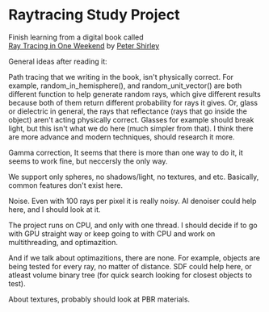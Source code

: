 # Raytracing Study Project

Finish learning from a digital book called  
[Ray Tracing in One Weekend](https://raytracing.github.io/books/RayTracingInOneWeekend.html) by [Peter Shirley](https://github.com/petershirley)

General ideas after reading it:

Path tracing that we writing in the book, isn't physically correct.
For example, random_in_hemisphere(), and random_unit_vector() are both different function to help generate random rays, which give different results because both of them return different probability for rays it gives.
Or, glass or dielectric in general, the rays that reflectance (rays that go inside the object) aren't acting physically correct. Glasses for example should break light, but this isn't what we do here (much simpler from that).
I think there are more advance and modern techniques, should research it more.

Gamma correction, It seems that there is more than one way to do it, it seems to work fine, but neccersly the only way.

We support only spheres, no shadows/light, no textures, and etc. Basically, common features don't exist here.

Noise. Even with 100 rays per pixel it is really noisy. AI denoiser could help here, and I should look at it.

The project runs on CPU, and only with one thread. I should decide if to go with GPU straight way or keep going to with CPU and work on multithreading, and optimazition.

And if we talk about optimazitions, there are none. For example, objects are being tested for every ray, no matter of distance. SDF could help here, or atleast volume binary tree (for quick search looking for closest objects to test).

About textures, probably should look at PBR materials.